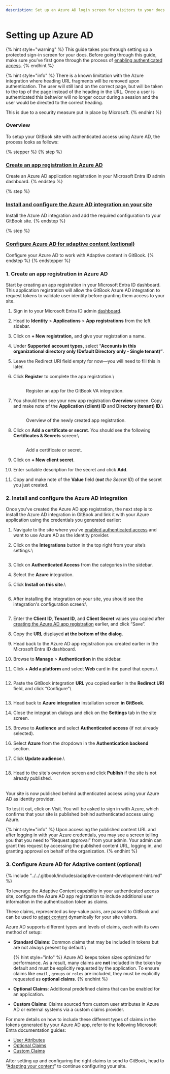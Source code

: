 ```yaml
---
description: Set up an Azure AD login screen for visitors to your docs.
---
```


# Setting up Azure AD

{% hint style="warning" %}
This guide takes you through setting up a protected sign-in screen for your docs. Before going through this guide, make sure you’ve first gone through the process of [enabling authenticated access](enabling-authenticated-access.md).
{% endhint %}

{% hint style="info" %}
There is a known limitation with the Azure integration where heading URL fragments will be removed upon authentication. The user will still land on the correct page, but will be taken to the top of the page instead of the heading in the URL. Once a user is authenticated this behavior will no longer occur during a session and the user would be directed to the correct heading.

This is due to a security measure put in place by Microsoft.
{% endhint %}

### Overview

To setup your GitBook site with authenticated access using Azure AD, the process looks as follows:

{% stepper %}
{% step %}
### [Create an app registration in Azure AD](setting-up-azure-ad.md#id-1.-create-an-app-registration-in-azure-a-d)

Create an Azure AD application registration in your Microsoft Entra ID admin dashboard.
{% endstep %}

{% step %}
### [Install and configure the Azure AD integration on your site](setting-up-azure-ad.md#id-2.-install-and-configure-the-azure-a-d-integration)

Install the Azure AD integration and add the required configuration to your GitBook site.
{% endstep %}

{% step %}
### [Configure Azure AD for adaptive content (optional)](setting-up-azure-ad.md#id-3.-configure-azure-a-d-for-adaptive-content-optional)

Configure your Azure AD to work with Adaptive content in GitBook.
{% endstep %}
{% endstepper %}

### 1. Create an app registration in Azure AD

Start by creating an app registration in your Microsoft Entra ID dashboard. This application registration will allow the GitBook Azure AD integration to request tokens to validate user identity before granting them access to your site.

1. Sign in to your Microsoft Entra ID admin [dashboard](https://entra.microsoft.com/).
2. Head to **Identity** > **Applications** > **App registrations** from the left sidebar.
3. Click on **+ New registration,** and give your registration a name.
4. Under **Supported account types,** select “**Accounts in this organizational directory only (Default Directory only - Single tenant)”**.
5. Leave the Redirect URI field empty for now—you will need to fill this in later.
6.  Click **Register** to complete the app registration.\


    <figure><img src="../../.gitbook/assets/azure_ad_integration_register_app.png" alt=""><figcaption><p>Register an app for the GitBook VA integration.</p></figcaption></figure>


7.  You should then see your new app registration **Overview** screen. Copy and make note of the **Application (client) ID** and **Directory (tenant) ID**.\


    <figure><img src="../../.gitbook/assets/azure_ad_integration_app_reg_overview.png" alt=""><figcaption><p>Overview of the newly created app registration.</p></figcaption></figure>


8.  Click on **Add a certificate or secret**. You should see the following **Certificates & Secrets** screen:\


    <figure><img src="../../.gitbook/assets/azure_ad_integration_client_secrets.png" alt=""><figcaption><p>Add a certificate or secret.</p></figcaption></figure>


9. Click on **+ New client secret**.
10. Enter suitable description for the secret and click **Add**.
11. Copy and make note of the **Value** field (_**not** the Secret ID_) of the secret you just created.

### 2. Install and configure the Azure AD integration

Once you've created the Azure AD app registration, the next step is to install the Azure AD integration in GitBook and link it with your Azure application using the credentials you generated earlier:

1. Navigate to the site where you’ve [enabled authenticated access](enabling-authenticated-access.md#enable-authenticated-access) and want to use Azure AD as the identity provider.
2.  Click on the **Integrations** button in the top right from your site’s settings.\


    <figure><img src="../../.gitbook/assets/va_site_integration_overview_screen.png" alt=""><figcaption></figcaption></figure>


3. Click on **Authenticated Access** from the categories in the sidebar.
4. Select the **Azure** integration.
5.  Click **Install on this site**.\


    <figure><img src="../../.gitbook/assets/azure_ad_install_on_site_screen.png" alt=""><figcaption></figcaption></figure>
6.  After installing the integration on your site, you should see the integration's configuration screen:\


    <figure><img src="../../.gitbook/assets/azure_ad_config_dialog.png" alt=""><figcaption></figcaption></figure>
7. Enter the **Client ID**, **Tenant ID**, and **Client Secret** values you copied after [creating the Azure AD app registration](setting-up-azure-ad.md#id-1.-create-an-app-registration-in-azure-a-d) earlier, and click “Save”.
8. Copy the **URL** displayed **at the bottom of the dialog**.
9. Head back to the Azure AD app registration you created earlier in the Microsoft Entra ID dashboard.
10. Browse to **Manage** > **Authentication** in the sidebar.
11. Click **+ Add a platform** and select **Web** card in the panel that opens.\


    <figure><img src="../../.gitbook/assets/azure_ad_app_reg_authentication.png" alt=""><figcaption></figcaption></figure>
12. Paste the GitBook integration **URL** you copied earlier in the **Redirect URI** field, and click “Configure”\


    <figure><img src="../../.gitbook/assets/image.png" alt=""><figcaption></figcaption></figure>


13. Head back to **Azure integration** installation screen **in GitBook**.
14. Close the integration dialogs and click on the **Settings** tab in the site screen.
15. Browse to **Audience** and select **Authenticated access** (if not already selected).
16. Select **Azure** from the dropdown in the **Authentication backend** section.
17. Click **Update audience**.\


    <figure><img src="../../.gitbook/assets/Screenshot 2025-03-24 at 18.41.45.png" alt=""><figcaption></figcaption></figure>
18. Head to the site's overview screen and click **Publish** if the site is not already published. &#x20;

\
Your site is now published behind authenticated access using your Azure AD as identity provider.&#x20;

To test it out, click on Visit. You will be asked to sign in with Azure, which confirms that your site is published behind authenticated access using Azure.

{% hint style="info" %}
Upon accessing the published content URL and after logging in with your Azure credentials, you may see a screen telling you that you need to "Request approval" from your admin. Your admin can grant this request by accessing the published content URL, logging in, and granting approval on behalf of the organization.
{% endhint %}

### 3. Configure Azure AD for Adaptive content (optional)

{% include "../../.gitbook/includes/adaptive-content-development-hint.md" %}

To leverage the Adaptive Content capability in your authenticated access site, configure the Azure AD app registration to include additional user information in the authentication token as claims.&#x20;

These claims, represented as key-value pairs, are passed to GitBook and can be used to [adapt content](../adaptive-content/adapting-your-content.md) dynamically for your site visitors.

Azure AD supports different types and levels of claims, each with its own method of setup:

*   **Standard Claims**: Common claims that may be included in tokens but are not always present by default.\


    {% hint style="info" %}
    Azure AD keeps token sizes optimized for performance. As a result, many claims are **not** included in the token by default and must be explicitly requested by the application. To ensure claims like `email` , `groups` or `roles` are included, they must be explicitly requested as **optional claims**.
    {% endhint %}


* **Optional Claims**: Additional predefined claims that can be enabled for an application.
* **Custom Claims**: Claims sourced from custom user attributes in Azure AD or external systems via a custom claims provider.

For more details on how to include these different types of claims in the tokens generated by your Azure AD app, refer to the following Microsoft Entra documentation guides:

* [User Attributes](https://learn.microsoft.com/en-us/entra/external-id/customers/how-to-add-attributes-to-token)
* [Optional Claims](https://learn.microsoft.com/en-us/entra/identity-platform/optional-claims?toc=%2Fentra%2Fexternal-id%2Ftoc.json\&bc=%2Fentra%2Fexternal-id%2Fbreadcrumb%2Ftoc.json\&tabs=appui)
* [Custom Claims](https://learn.microsoft.com/en-us/entra/identity-platform/custom-claims-provider-overview)

After setting up and configuring the right claims to send to GitBook, head to “[Adapting your content](../adaptive-content/adapting-your-content.md)” to continue configuring your site.
